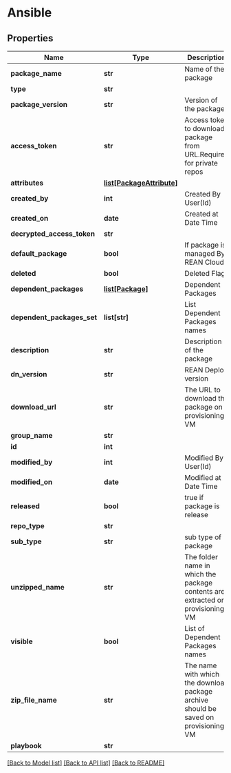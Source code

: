 # Ansible

## Properties
Name | Type | Description | Notes
------------ | ------------- | ------------- | -------------
**package_name** | **str** | Name of the package | [optional] 
**type** | **str** |  | [optional] 
**package_version** | **str** | Version of the package | [optional] 
**access_token** | **str** | Access token to download package from URL.Required for private repos | [optional] 
**attributes** | [**list[PackageAttribute]**](PackageAttribute.md) |  | [optional] 
**created_by** | **int** | Created By User(Id) | [optional] 
**created_on** | **date** | Created at Date Time | [optional] 
**decrypted_access_token** | **str** |  | [optional] 
**default_package** | **bool** | If package is managed By REAN Cloud | [optional] 
**deleted** | **bool** | Deleted Flag | [optional] 
**dependent_packages** | [**list[Package]**](Package.md) | Dependent Packages | [optional] 
**dependent_packages_set** | **list[str]** | List Dependent Packages names | [optional] 
**description** | **str** | Description of the package | [optional] 
**dn_version** | **str** | REAN Deploy version | [optional] 
**download_url** | **str** | The URL to download the package on provisioning VM | [optional] 
**group_name** | **str** |  | [optional] 
**id** | **int** |  | [optional] 
**modified_by** | **int** | Modified By User(Id) | [optional] 
**modified_on** | **date** | Modified at Date Time | [optional] 
**released** | **bool** | true if package is release | [optional] 
**repo_type** | **str** |  | [optional] 
**sub_type** | **str** | sub type of package | [optional] 
**unzipped_name** | **str** | The folder name in which the package contents are extracted on provisioning VM | [optional] 
**visible** | **bool** | List of Dependent Packages names | [optional] 
**zip_file_name** | **str** | The name with which the download package archive should be saved on provisioning VM | [optional] 
**playbook** | **str** |  | [optional] 

[[Back to Model list]](../README.md#documentation-for-models) [[Back to API list]](../README.md#documentation-for-api-endpoints) [[Back to README]](../README.md)


